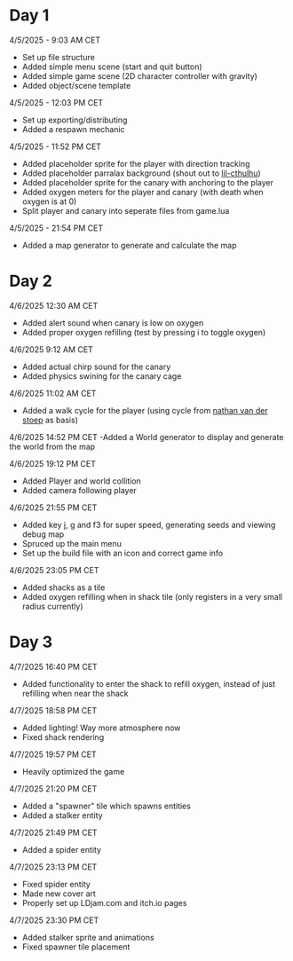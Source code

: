 # Day 1
4/5/2025 - 9:03 AM CET
- Set up file structure
- Added simple menu scene (start and quit button)
- Added simple game scene (2D character controller with gravity)
- Added object/scene template 

4/5/2025 - 12:03 PM CET
- Set up exporting/distributing
- Added a respawn mechanic

4/5/2025 - 11:52 PM CET
- Added placeholder sprite for the player with direction tracking
- Added placeholder parralax background (shout out to [lil-cthulhu](https://lil-cthulhu.itch.io/pixel-art-cave-background))
- Added placeholder sprite for the canary with anchoring to the player 
- Added oxygen meters for the player and canary (with death when oxygen is at 0)
- Split player and canary into seperate files from game.lua

4/5/2025 - 21:54 PM CET
- Added a map generator to generate and calculate the map

# Day 2
4/6/2025 12:30 AM CET
- Added alert sound when canary is low on oxygen
- Added proper oxygen refilling (test by pressing i to toggle oxygen)

4/6/2025 9:12 AM CET
- Added actual chirp sound for the canary
- Added physics swining for the canary cage

4/6/2025 11:02 AM CET
- Added a walk cycle for the player (using cycle from [nathan van der stoep](https://nathanvanderstoep.itch.io/walk-cycle-template) as basis)

4/6/2025 14:52 PM CET
-Added a World generator to display and generate the world from the map

4/6/2025 19:12 PM CET
- Added Player and world collition
- Added camera following player

4/6/2025 21:55 PM CET
- Added key j, g and f3 for super speed, generating seeds and viewing debug map
- Spruced up the main menu
- Set up the build file with an icon and correct game info

4/6/2025 23:05 PM CET
- Added shacks as a tile
- Added oxygen refilling when in shack tile (only registers in a very small radius currently)

# Day 3
4/7/2025 16:40 PM CET
- Added functionality to enter the shack to refill oxygen, instead of just refilling when near the shack

4/7/2025 18:58 PM CET
- Added lighting! Way more atmosphere now
- Fixed shack rendering

4/7/2025 19:57 PM CET
- Heavily optimized the game

4/7/2025 21:20 PM CET
- Added a "spawner" tile which spawns entities
- Added a stalker entity

4/7/2025 21:49 PM CET
- Added a spider entity

4/7/2025 23:13 PM CET
- Fixed spider entity
- Made new cover art
- Properly set up LDjam.com and itch.io pages

4/7/2025 23:30 PM CET
- Added stalker sprite and animations
- Fixed spawner tile placement